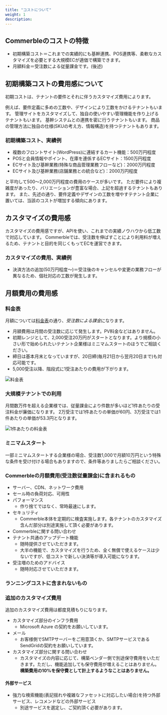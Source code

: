 ```yaml
---
title: "コストについて"
weight: 1
description: 
---
```


## Commerbleのコストの特徴

- 初期構築コスト＝これまでの実績的にも基幹連携、POS連携等、柔軟なカスタマイズを必要とする大規模ECが適価で構築できます。
- 月額料金＝受注数による従量課金です。(後述)

## 初期構築コストの費用感について

初期コストは、テナントの要件とそれに伴うカスタマイズ費用によります。

例えば、要件定義に多めの工数や、デザインにより工数をかけるテナントもいます。
管理サイトをカスタマイズして、独自の使いやすい管理機能を作り上げるテナントもいます。
基幹システムとの連携を密に行うテナントもいます。
商品の管理方法に独自の仕様(SKUの考え方、情報構造)を持つテナントもあります。

### 初期構築コスト、実績例

- 複数のフロントサイト(WordPress)に連結するカート機能：500万円程度
- POSと会員情報やポイント、在庫を連係するECサイト：1500万円程度
- ECサイト及び基幹業務(特殊な商品管理業務フローなど)：2000万円程度
- ECサイト及び基幹業務(店舗業務との統合など)：2000万円程度

と平均して500〜2,000万円程度の費用のケースが多いです。
ただ要件により複雑度があったり、バリエーションが豊富な場合、上記を超過するテナントもあります。
また、先述の通り、要件定義やデザインの工数を増やすテナント企業に置いては、当該のコストが増加する傾向にあります。

## カスタマイズの費用感

カスタマイズの費用感ですが、APIを使い、これまでの実績ノウハウから低工数で対応しています。
Commerbleでは、受注数を伸ばすことにより利用料が増えるため、テナントと目的を同じくもってECを運営できます。

### カスタマイズの費用、実績例

- 決済方法の追加(50万円程度〜)＝受注後のキャンセルや変更の業務フローが異なるため、個社対応の工数が発生します。

## 月額費用の費用感

### 料金表

月額については[料金表](https://www.commerble.com/price)の通り、*受注数による課金*になります。

- 月額費用は月間の受注数に応じて発生します。PV料金などはありません。
- 初期レンジとして、2,000受注20万円がスタートとなります。より規模の小さい形で始められたいテナント企業様はミニマムスタートのほうでご相談ください。
- 締日は基本月末となっていますが、20日締(毎月21日から翌月20日まで)も対応可能です。
- 5,000受注以降、階段式に1受注あたりの費用が下がります。

![料金表](price.png)


### 大規模テナントでの利用

月間数万件を超える企業様では、従量課金により件数が多いほど1件あたりの受注料金が廉価になります。
2万受注では1件あたりの単価が60円、3万受注では1件あたりの単価が53.3円となります。

![1件あたりの料金表](price2.png)

### ミニマムスタート

一部ミニマムスタートする企業様の場合、受注数1,000で月額10万円という特殊な条件を受け付ける場合もありますので、条件等ありましたらご相談ください。

### Commerbleの月額費用(受注数従量課⾦)に含まれるもの

- サーバー、CDN、ネットワーク費⽤
- セール時の負荷対応、可⽤性
- パフォーマンス
    + 作り捨てではなく、常時最速にします。
- セキュリティ
    + Commerble本体を定期的に検査実施します。各テナントのカスタマイズ含んだ部分は別途実施して頂く必要があります。
- Commerbleに関する問い合わせ
- テナント共通のアップデート機能
    + 随時提供させていただきます。
    + 大半の機能で、カスタマイズを⾏うため、全く無償で使えるケースは少ないですが、低コストで新しい決済等が導⼊可能になります。
- 受注増のためのアドバイス
    + 随時対応させていただきます。

### ランニングコストに含まれないもの

### 追加のカスタマイズ費用

追加のカスタマイズ費⽤は都度見積もりになります。
- カスタマイズ部分のインフラ費⽤
    + Microsoft Azure の契約をお願いしています。
- メール
    + お客様側でSMTPサーバーをご用意頂くか、SMTPサービスであるSendGridの契約をお願いしています。
- カスタマイズ部分に関する問い合わせ
    + カスタマイズの内容に応じて、構築ベンダー側で別途保守費⽤をいただきます。ただし、機能追加しても保守費⽤が増えることはありません。**構築費用の10%を保守費として計上するようなことはありません。**

#### 外部サービス

- 強力な検索機能(表記揺れや複雑なファセットに対応したい場合)を持つ外部サービス、レコメンドなどの外部サービス
    + 別途サービスを選定し、ご契約頂く必要があります。


